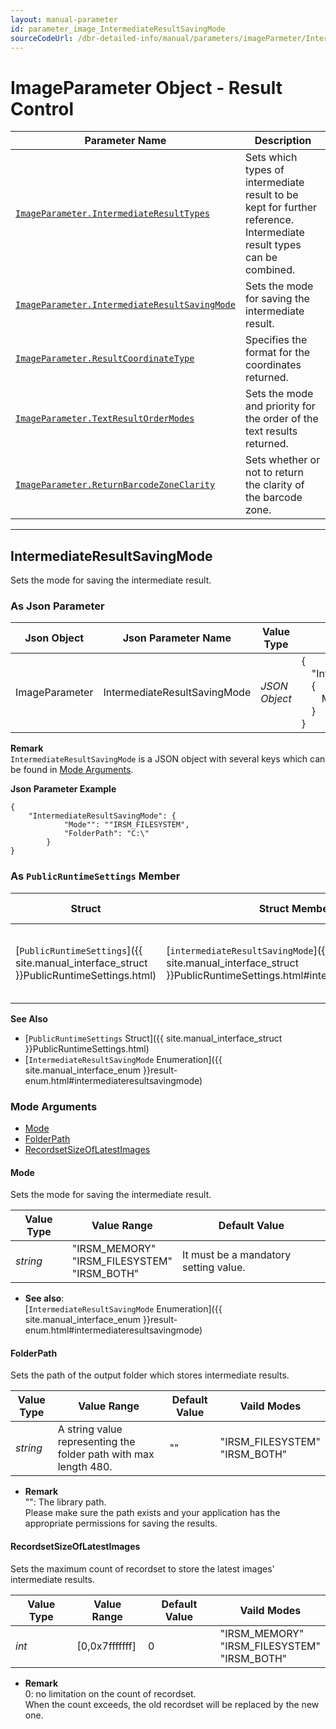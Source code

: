 ```yaml
---
layout: manual-parameter
id: parameter_image_IntermediateResultSavingMode
sourceCodeUrl: /dbr-detailed-info/manual/parameters/imageParmeter/IntermediateResultSavingMode.md
---
```


# ImageParameter Object - Result Control

 | Parameter Name | Description |
 | -------------- | ----------- | 
 | [`ImageParameter.IntermediateResultTypes`](result-control.md#intermediateresulttypes) | Sets which types of intermediate result to be kept for further reference. Intermediate result types can be combined. | 
 | [`ImageParameter.IntermediateResultSavingMode`](#intermediateresultsavingmode) | Sets the mode for saving the intermediate result. | 
 | [`ImageParameter.ResultCoordinateType`](result-control.md#resultcoordinatetype) | Specifies the format for the coordinates returned. | 
 | [`ImageParameter.TextResultOrderModes`](TextResultOrderModes.md#textresultordermodes) | Sets the mode and priority for the order of the text results returned. | 
 | [`ImageParameter.ReturnBarcodeZoneClarity`](result-control.md#returnbarcodezoneclarity) | Sets whether or not to return the clarity of the barcode zone. |  

---

## IntermediateResultSavingMode
Sets the mode for saving the intermediate result.

### As Json Parameter

| Json Object |	Json Parameter Name | Value Type | Default Value |
| ----------- | ------------------- | ---------- | ------------- |
| ImageParameter | IntermediateResultSavingMode | *JSON Object* | {<br>&emsp;"IntermediateResultSavingMode": <br>&emsp;{<br>&emsp;&emsp;Mode: "IRSM_MEMORY"<br>&emsp;}<br>} |

**Remark**   
`IntermediateResultSavingMode` is a JSON object with several keys which can be found in [Mode Arguments](#mode-arguments).

**Json Parameter Example**   
```
{
    "IntermediateResultSavingMode": {
            "Mode"": ""IRSM_FILESYSTEM",
            "FolderPath": "C:\"
        }
}
```

### As `PublicRuntimeSettings` Member

| Struct |	Struct Member Name | Value Type | Value Range | Default Value |
| ------ | ------------------ | ---------- | ----------- | ------------- |
| [`PublicRuntimeSettings`]({{ site.manual_interface_struct }}PublicRuntimeSettings.html) | [`intermediateResultSavingMode`]({{ site.manual_interface_struct }}PublicRuntimeSettings.html#intermediateresultsavingmode) | [`IntermediateResultSavingMode`]({{ site.manual_interface_enum }}result-enum.html#intermediateresultsavingmode) | Any one of the [`IntermediateResultSavingMode` Enumeration]({{ site.manual_interface_enum }}result-enum.html#intermediateresultsavingmode) items.| `IRSM_MEMORY`|

**See Also**   
- [`PublicRuntimeSettings` Struct]({{ site.manual_interface_struct }}PublicRuntimeSettings.html)
- [`IntermediateResultSavingMode` Enumeration]({{ site.manual_interface_enum }}result-enum.html#intermediateresultsavingmode)


### Mode Arguments

- [Mode](#mode)
- [FolderPath](#folderpath)
- [RecordsetSizeOfLatestImages](recordsetsizeoflatestimages)

#### Mode 
Sets the mode for saving the intermediate result.

| Value Type | Value Range | Default Value |
| ---------- | ----------- | ------------- |
| *string* | "IRSM_MEMORY"<br>"IRSM_FILESYSTEM"<br>"IRSM_BOTH" | It must be a mandatory setting value. |

- **See also**:   
    [`IntermediateResultSavingMode` Enumeration]({{ site.manual_interface_enum }}result-enum.html#intermediateresultsavingmode)  
        
#### FolderPath 
Sets the path of the output folder which stores intermediate results.   

| Value Type | Value Range | Default Value | Vaild Modes | 
| ---------- | ----------- | ------------- | ----------- |
| *string* | A string value representing the folder path with max length 480. | "" | "IRSM_FILESYSTEM"<br>"IRSM_BOTH" |         

- **Remark**     
    "": The library path.    
    Please make sure the path exists and your application has the appropriate permissions for saving the results.   

#### RecordsetSizeOfLatestImages
Sets the maximum count of recordset to store the latest images' intermediate results.

| Value Type | Value Range | Default Value | Vaild Modes | 
| ---------- | ----------- | ------------- | ----------- |
| *int* | [0,0x7fffffff]  |  0 | "IRSM_MEMORY"<br>"IRSM_FILESYSTEM"<br>"IRSM_BOTH" | 

- **Remark**     
    0: no limitation on the count of recordset.   
    When the count exceeds, the old recordset will be replaced by the new one.
